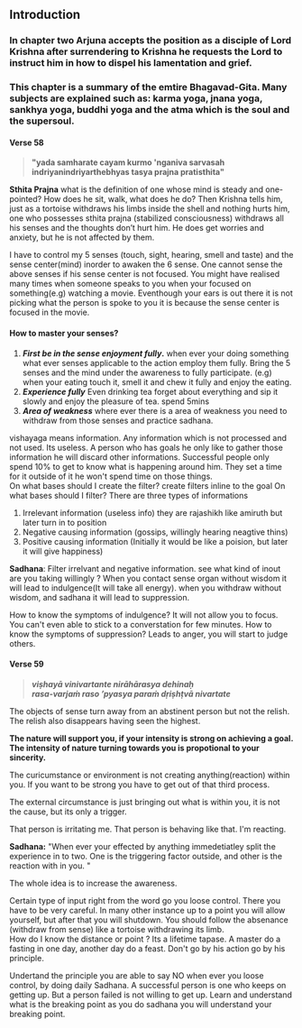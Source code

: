 

## Introduction
### In chapter two Arjuna accepts the position as a disciple of Lord Krishna after surrendering to Krishna he requests the Lord to instruct him in how to dispel his lamentation and grief. 

### This chapter is a summary of the emtire Bhagavad-Gita. Many subjects are explained such as: karma yoga, jnana yoga, sankhya yoga, buddhi yoga and the atma which is the soul and the supersoul.



#### Verse 58

> 
> **"yada samharate cayam   kurmo 'nganiva sarvasah**  
> **indriyanindriyarthebhyas   tasya prajna pratisthita"**


**Sthita Prajna**
 what is the definition of one whose mind is steady and one-pointed? How does he sit, walk, what does he do? Then Krishna tells him, just as a tortoise withdraws his limbs inside the shell and nothing hurts him, one who possesses sthita prajna (stabilized consciousness) withdraws all his senses and the thoughts don’t hurt him. He does get worries and anxiety, but he is not affected by them.

I have to control my 5 senses (touch, sight, hearing, smell and taste) and the sense center(mind) inorder to awaken the 6 sense. One cannot sense the above senses if his sense center is not focused. You might have realised many times when someone speaks to you when your focused on something(e.g) watching a movie. Eventhough your ears is out there it is not picking what the person is spoke to you it is because the sense center is focused in the movie. 

#### How to master your senses?
1) ***First be in the sense enjoyment fully*.**  when ever your doing something what ever senses applicable to the action employ them fully.
 Bring the 5 senses and the mind under the awareness to fully participate.
(e.g) when your eating  touch it, smell it and chew it fully and enjoy the eating.
2) ***Experience fully*** Even drinking tea forget about everything and sip it slowly and enjoy the pleasure of tea. spend 5mins
3) ***Area of weakness*** where ever there is a area of weakness you need to withdraw from those senses and practice sadhana.

vishayaga means information. Any information which is not processed and not used. Its useless. 
A person who has goals he only like to gather those information he will discard other informations. Successful people only spend 10% to get to know what is happening around him. 
They set a time for it outside of it he won't spend time on those things.  
On what bases should I create the filter?
  create filters inline to the goal 
On what bases should I filter?
There are three types of informations
1) Irrelevant information (useless info) they are rajashikh like amiruth but later turn in to position
2) Negative causing information (gossips, willingly hearing neagtive thins) 
3) Positive causing information (Initially it would be like a poision, but later it will give happiness)

**Sadhana**: Filter irrelvant and negative information.  see what kind of inout are you taking willingly ?
When you contact sense organ without wisdom it will lead to indulgence(It will take all energy).
when you withdraw without wisdom, and sadhana it will lead to suppression.

How to know the symptoms of indulgence? It will not allow you to focus. You can't even able to stick to a converstation for few minutes.
How to know the symptoms of suppression? Leads to anger, you will start to judge others.

#### Verse 59
>***viṣhayā vinivartante nirāhārasya dehinaḥ  
rasa-varjaṁ raso ’pyasya paraṁ dṛiṣhṭvā nivartate***

The objects of sense turn away from an abstinent person but not the relish. The relish also disappears having seen the highest.

**The nature will support you, if your intensity is strong on achieving a goal. 
The intensity of nature turning towards you  is propotional to your sincerity.**

The curicumstance or environment is not creating anything(reaction) within you. If you want to be strong you have to get out of that third process. 

The external circumstance is just bringing out what is within you, it is not the cause, but its only a trigger.

That person is irritating me. 
That person is behaving like that. I'm reacting.

**Sadhana:**  "When ever your effected by anything immedetiatley split the experience in to two. One is the triggering factor outside, and other is the reaction with in you. "

The whole idea is to increase the awareness.

Certain type of input right from the word go you loose control. There you have to be very careful. In many other instance up to a point you will allow yourself, but after that you will shutdown. 
You should follow the absenance (withdraw from sense) like a tortoise withdrawing its limb.  
How do I know the distance or point ? Its a lifetime tapase. A master do a fasting in one day, another day do a feast. Don't go by his action go by his principle.

Undertand the principle you are able to say NO when ever you loose control, by doing daily Sadhana. 
A successful person is one who keeps on getting up. But a person failed is not willing to get up. Learn and understand what is the breaking point as you do sadhana you will understand your breaking point.


 




<!--stackedit_data:
eyJoaXN0b3J5IjpbOTE1NTAxMjg5LC01ODAwMzE0OSwtMjExOD
c1NzkxNSwtODg1NTkwMzQ3LC0yMDU0Mjc4MzE5LC0xNzk5NzQ2
NjAwLDI2ODg3NDc3Miw3MDY3NTI5NDgsNzYwOTA1NDczLDM1ND
IzNjY3N119
-->